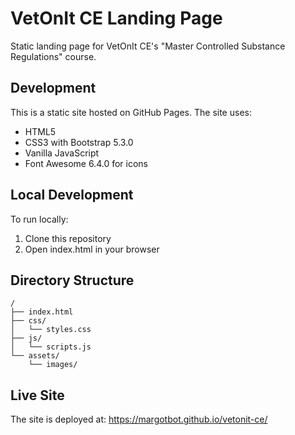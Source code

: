 # VetOnIt CE Landing Page

Static landing page for VetOnIt CE's "Master Controlled Substance Regulations" course.

## Development

This is a static site hosted on GitHub Pages. The site uses:
- HTML5
- CSS3 with Bootstrap 5.3.0
- Vanilla JavaScript
- Font Awesome 6.4.0 for icons

## Local Development

To run locally:
1. Clone this repository
2. Open index.html in your browser

## Directory Structure

```
/
├── index.html
├── css/
│   └── styles.css
├── js/
│   └── scripts.js
└── assets/
    └── images/
```

## Live Site
The site is deployed at: https://margotbot.github.io/vetonit-ce/
